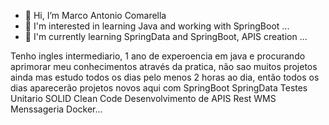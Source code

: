 - 👋 Hi, I’m Marco Antonio Comarella
- 👀 I'm interested in learning Java and working with SpringBoot ...
- 🌱 I'm currently learning SpringData and SpringBoot, APIS creation ...

Tenho ingles intermediario, 1 ano de experoencia em java e procurando aprimorar meu conhecimentos através da pratica, não sao muitos projetos ainda mas
estudo todos os dias pelo menos 2 horas ao dia, então todos os dias aparecerão projetos novos aqui com
SpringBoot
SpringData
Testes Unitario
SOLID
Clean Code
Desenvolvimento de APIS Rest
WMS
Menssageria
Docker...
